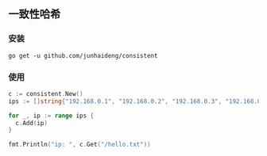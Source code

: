 ## 一致性哈希

### 安装
```
go get -u github.com/junhaideng/consistent
```

### 使用
```go
c := consistent.New()
ips := []string{"192.168.0.1", "192.168.0.2", "192.168.0.3", "192.168.0.4"}

for _, ip := range ips {
  c.Add(ip)
}

fmt.Println("ip: ", c.Get("/hello.txt"))
```